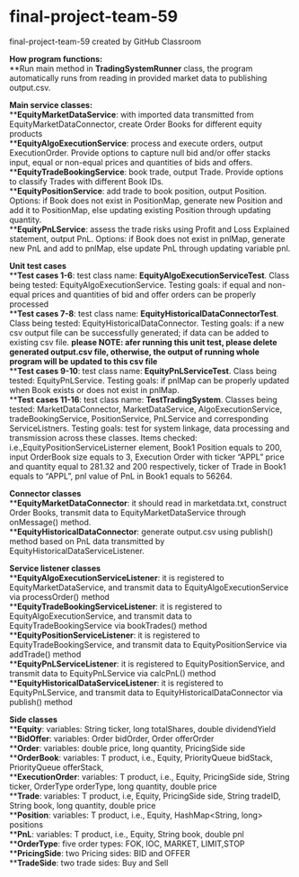 # final-project-team-59
final-project-team-59 created by GitHub Classroom

****How program functions:****
<br />**Run main method in **TradingSystemRunner** class, the program automatically runs from reading in provided market data to publishing output.csv.

**Main service classes:**
<br />****EquityMarketDataService**: with imported data transmitted from EquityMarketDataConnector, create Order Books for different equity products 
<br />****EquityAlgoExecutionService**: process and execute orders, output ExecutionOrder<Equity>. Provide options to capture null bid and/or offer stacks input, equal or non-equal prices and quantities of bids and offers.
<br />****EquityTradeBookingService**: book trade, output Trade<Equity>. Provide options to classify Trades with different Book IDs. 
<br />****EquityPositionService**: add trade to book position, output Position<Equity>. Options: if Book does not exist in PositionMap, generate new Position<Equity> and add it to PositionMap, else updating existing Position<Equity> through updating quantity.
<br />****EquityPnLService**: assess the trade risks using Profit and Loss Explained statement, output PnL<Equity>. Options: if Book does not exist in pnlMap, generate new PnL<Equity> and add to pnlMap, else update PnL<Equity> through updating variable pnl. 

**Unit test cases**
<br />****Test cases 1-6**: test class name: **EquityAlgoExecutionServiceTest**. Class being tested: EquityAlgoExecutionService. Testing goals: if equal and non-equal prices and quantities of bid and offer orders can be properly processed
<br />****Test cases 7-8**: test class name: **EquityHistoricalDataConnectorTest**. Class being tested: EquityHistoricalDataConnector. Testing goals: if a new csv output file can be successfully generated; if data can be added to existing csv file. **please NOTE: afer running this unit test, please delete generated output.csv file, otherwise, the output of running whole program will be updated to this csv file**
<br />****Test cases 9-10**: test class name: **EquityPnLServiceTest**. Class being tested: EquityPnLService. Testing goals: if pnlMap can be properly updated when Book exists or does not exist in pnlMap.
<br />****Test cases 11-16**: test class name: **TestTradingSystem**. Classes being tested: MarketDataConnector, MarketDataService, AlgoExecutionService, tradeBookingService, PositionService, PnLService and corresponding ServiceListners. Testing goals: test for system linkage, data processing and transmission across these classes. Items checked: i.e.,EquityPositionServiceListerner element, Book1 Position equals to 200, input OrderBook size equals to 3, Execution Order with ticker “APPL” price and quantity equal to 281.32 and 200 respectively, ticker of Trade<Equity> in Book1 equals to “APPL”, pnl value of PnL<Equity> in Book1 equals to 56264.


**Connector classes**
<br />****EquityMarketDataConnector**: it should read in marketdata.txt, construct Order Books, transmit data to EquityMarketDataService through onMessage() method.
<br />****EquityHistoricalDataConnector**: generate output.csv using publish() method based on PnL<Equity> data transmitted by EquityHistoricalDataServiceListener.

**Service listener classes**
<br />****EquityAlgoExecutionServiceListener**: it is registered to EquityMarketDataService, and transmit data to EquityAlgoExecutionService via processOrder() method
<br />****EquityTradeBookingServiceListener**: it is registered to EquityAlgoExecutionService, and transmit data to EquityTradeBookingService via bookTrades() method
<br />****EquityPositionServiceListener**: it is registered to EquityTradeBookingService, and transmit data to EquityPositionService via addTrade() method
<br />****EquityPnLServiceListener**: it is registered to EquityPositionService, and transmit data to EquityPnLService via calcPnL() method
<br />****EquityHistoricalDataServiceListener**: it is registered to EquityPnLService, and transmit data to EquityHistoricalDataConnector via publish() method

**Side classes**
<br />****Equity**: variables: String ticker, long totalShares, double dividendYield
<br />****BidOffer**: variables: Order bidOrder, Order offerOrder
<br />****Order**: variables: double price, long quantity, PricingSide side
<br />****OrderBook**: variables: T product, i.e., Equity, PriorityQueue<Equity> bidStack, PriorityQueue<Equity> offerStack,
<br />****ExecutionOrder**: variables: T product, i.e., Equity, PricingSide side, String ticker, OrderType orderType, long quantity, double price
<br />****Trade**: variables: T product, i.e, Equity, PricingSide side, String tradeID, String book, long quantity, double price
<br />****Position**: variables: T product, i.e., Equity, HashMap<String, long> positions
<br />****PnL**: variables: T product, i.e., Equity, String book, double pnl
<br />****OrderType**: five order types: FOK, IOC, MARKET, LIMIT,STOP
<br />****PricingSide**: two Pricing sides: BID and OFFER
<br />****TradeSide**: two trade sides: Buy and Sell



